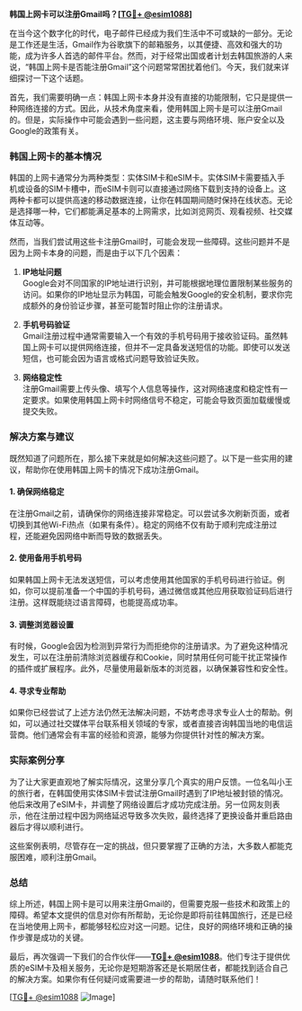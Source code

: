 **韩国上网卡可以注册Gmail吗？[[TG💪+ @esim1088](https://t.me/s/esim1088)]**

在当今这个数字化的时代，电子邮件已经成为我们生活中不可或缺的一部分。无论是工作还是生活，Gmail作为谷歌旗下的邮箱服务，以其便捷、高效和强大的功能，成为许多人首选的邮件平台。然而，对于经常出国或者计划去韩国旅游的人来说，“韩国上网卡是否能注册Gmail”这个问题常常困扰着他们。今天，我们就来详细探讨一下这个话题。

首先，我们需要明确一点：韩国上网卡本身并没有直接的功能限制，它只是提供一种网络连接的方式。因此，从技术角度来看，使用韩国上网卡是可以注册Gmail的。但是，实际操作中可能会遇到一些问题，这主要与网络环境、账户安全以及Google的政策有关。

### 韩国上网卡的基本情况

韩国的上网卡通常分为两种类型：实体SIM卡和eSIM卡。实体SIM卡需要插入手机或设备的SIM卡槽中，而eSIM卡则可以直接通过网络下载到支持的设备上。这两种卡都可以提供高速的移动数据连接，让你在韩国期间随时保持在线状态。无论是选择哪一种，它们都能满足基本的上网需求，比如浏览网页、观看视频、社交媒体互动等。

然而，当我们尝试用这些卡注册Gmail时，可能会发现一些障碍。这些问题并不是因为上网卡本身的问题，而是由于以下几个因素：

1. **IP地址问题**  
   Google会对不同国家的IP地址进行识别，并可能根据地理位置限制某些服务的访问。如果你的IP地址显示为韩国，可能会触发Google的安全机制，要求你完成额外的身份验证步骤，甚至可能暂时阻止你的注册请求。

2. **手机号码验证**  
   Gmail注册过程中通常需要输入一个有效的手机号码用于接收验证码。虽然韩国上网卡可以提供网络连接，但并不一定具备发送短信的功能。即使可以发送短信，也可能会因为语言或格式问题导致验证失败。

3. **网络稳定性**  
   注册Gmail需要上传头像、填写个人信息等操作，这对网络速度和稳定性有一定要求。如果使用韩国上网卡时网络信号不稳定，可能会导致页面加载缓慢或提交失败。

### 解决方案与建议

既然知道了问题所在，那么接下来就是如何解决这些问题了。以下是一些实用的建议，帮助你在使用韩国上网卡的情况下成功注册Gmail。

#### 1. 确保网络稳定
在注册Gmail之前，请确保你的网络连接非常稳定。可以尝试多次刷新页面，或者切换到其他Wi-Fi热点（如果有条件）。稳定的网络不仅有助于顺利完成注册过程，还能避免因网络中断而导致的数据丢失。

#### 2. 使用备用手机号码
如果韩国上网卡无法发送短信，可以考虑使用其他国家的手机号码进行验证。例如，你可以提前准备一个中国的手机号码，通过微信或其他应用获取验证码后进行注册。这样既能绕过语言障碍，也能提高成功率。

#### 3. 调整浏览器设置
有时候，Google会因为检测到异常行为而拒绝你的注册请求。为了避免这种情况发生，可以在注册前清除浏览器缓存和Cookie，同时禁用任何可能干扰正常操作的插件或扩展程序。此外，尽量使用最新版本的浏览器，以确保兼容性和安全性。

#### 4. 寻求专业帮助
如果你已经尝试了上述方法仍然无法解决问题，不妨考虑寻求专业人士的帮助。例如，可以通过社交媒体平台联系相关领域的专家，或者直接咨询韩国当地的电信运营商。他们通常会有丰富的经验和资源，能够为你提供针对性的解决方案。

### 实际案例分享

为了让大家更直观地了解实际情况，这里分享几个真实的用户反馈。一位名叫小王的旅行者，在韩国使用实体SIM卡尝试注册Gmail时遇到了IP地址被封锁的情况。他后来改用了eSIM卡，并调整了网络设置后才成功完成注册。另一位网友则表示，他在注册过程中因为网络延迟导致多次失败，最终选择了更换设备并重启路由器后才得以顺利进行。

这些案例表明，尽管存在一定的挑战，但只要掌握了正确的方法，大多数人都能克服困难，顺利注册Gmail。

### 总结

综上所述，韩国上网卡是可以用来注册Gmail的，但需要克服一些技术和政策上的障碍。希望本文提供的信息对你有所帮助，无论你是即将前往韩国旅行，还是已经在当地使用上网卡，都能够轻松应对这一问题。记住，良好的网络环境和正确的操作步骤是成功的关键。

最后，再次强调一下我们的合作伙伴——**[TG💪+ @esim1088](https://t.me/s/esim1088)**。他们专注于提供优质的eSIM卡及相关服务，无论你是短期游客还是长期居住者，都能找到适合自己的解决方案。如果你有任何疑问或需要进一步的帮助，请随时联系他们！

[[TG💪+ @esim1088](https://t.me/s/esim1088) ![Image](https://i.postimg.cc/4NQfJmqS/Snipaste-2025-05-13-00-14-12.png)]